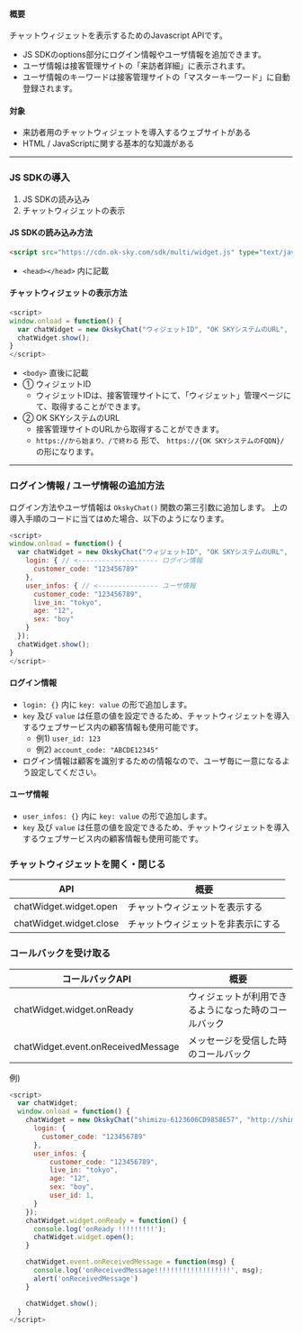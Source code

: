 #### 概要

チャットウィジェットを表示するためのJavascript APIです。

* JS SDKのoptions部分にログイン情報やユーザ情報を追加できます。
* ユーザ情報は接客管理サイトの「来訪者詳細」に表示されます。
* ユーザ情報のキーワードは接客管理サイトの「マスターキーワード」に自動登録されます。

#### 対象
* 来訪者用のチャットウィジェットを導入するウェブサイトがある
* HTML / JavaScriptに関する基本的な知識がある

***

### JS SDKの導入

1. JS SDKの読み込み
2. チャットウィジェットの表示

#### JS SDKの読み込み方法

```html
<script src="https://cdn.ok-sky.com/sdk/multi/widget.js" type="text/javascript"></script>
```
* `<head></head>` 内に記載

#### チャットウィジェットの表示方法

```javascript
<script>
window.onload = function() {
  var chatWidget = new OkskyChat("ウィジェットID", "OK SKYシステムのURL", {});
  chatWidget.show();
}
</script>
```
* `<body>` 直後に記載
* ① ウィジェットID
    - ウィジェットIDは、接客管理サイトにて、「ウィジェット」管理ページにて、取得することができます。
* ② OK SKYシステムのURL
    - 接客管理サイトのURLから取得することができます。
    - `https://から始まり、/で終わる` 形で、 `https://{OK SKYシステムのFQDN}/` の形になります。

***

### ログイン情報 / ユーザ情報の追加方法

ログイン方法やユーザ情報は `OkskyChat()` 関数の第三引数に追加します。
上の導入手順のコードに当てはめた場合、以下のようになります。

```javascript
<script>
window.onload = function() {
  var chatWidget = new OkskyChat("ウィジェットID", "OK SKYシステムのURL", {
    login: { // <-------------------- ログイン情報
      customer_code: "123456789"
    },
    user_infos: { // <--------------- ユーザ情報
      customer_code: "123456789",
      live_in: "tokyo",
      age: "12",
      sex: "boy"
    }
  });
  chatWidget.show();
}
</script>
```

#### ログイン情報

* `login: {}` 内に `key: value` の形で追加します。
* `key` 及び `value` は任意の値を設定できるため、チャットウィジェットを導入するウェブサービス内の顧客情報も使用可能です。
    - 例1) `user_id: 123`
    - 例2) `account_code: "ABCDE12345"`
* ログイン情報は顧客を識別するための情報なので、ユーザ毎に一意になるよう設定してください。

#### ユーザ情報
* `user_infos: {}` 内に `key: value` の形で追加します。
* `key` 及び `value` は任意の値を設定できるため、チャットウィジェットを導入するウェブサービス内の顧客情報も使用可能です。

### チャットウィジェットを開く・閉じる

| API | 概要 |
|----|----|
| chatWidget.widget.open | チャットウィジェットを表示する |
| chatWidget.widget.close | チャットウィジェットを非表示にする |

### コールバックを受け取る

| コールバックAPI | 概要 |
|----|----|
| chatWidget.widget.onReady | ウィジェットが利用できるようになった時のコールバック |
| chatWidget.event.onReceivedMessage | メッセージを受信した時のコールバック |


例)

```javascript
<script>
  var chatWidget;
  window.onload = function() {
    chatWidget = new OkskyChat("shimizu-6123606CD9858E57", "http://shimizu.lvh.me:3000/", {
      login: {
        customer_code: "123456789"
      },
      user_infos: {
          customer_code: "123456789",
          live_in: "tokyo",
          age: "12",
          sex: "boy",
          user_id: 1,
      }
    });
    chatWidget.widget.onReady = function() {
      console.log('onReady !!!!!!!!!');
      chatWidget.widget.open();
    }

    chatWidget.event.onReceivedMessage = function(msg) {
      console.log('onReceivedMessage!!!!!!!!!!!!!!!!!!!', msg);
      alert('onReceivedMessage')
    }

    chatWidget.show();
  }
</script>
```

